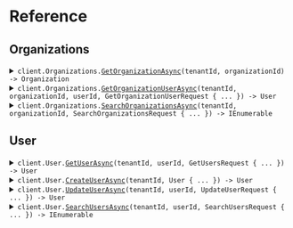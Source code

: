 # Reference
## Organizations
<details><summary><code>client.Organizations.<a href="/src/SeedPathParameters/Organizations/OrganizationsClient.cs">GetOrganizationAsync</a>(tenantId, organizationId) -> Organization</code></summary>
<dl>
<dd>

#### 🔌 Usage

<dl>
<dd>

<dl>
<dd>

```csharp
await client.Organizations.GetOrganizationAsync("tenant_id", "organization_id");
```
</dd>
</dl>
</dd>
</dl>

#### ⚙️ Parameters

<dl>
<dd>

<dl>
<dd>

**tenantId:** `string` 
    
</dd>
</dl>

<dl>
<dd>

**organizationId:** `string` 
    
</dd>
</dl>
</dd>
</dl>


</dd>
</dl>
</details>

<details><summary><code>client.Organizations.<a href="/src/SeedPathParameters/Organizations/OrganizationsClient.cs">GetOrganizationUserAsync</a>(tenantId, organizationId, userId, GetOrganizationUserRequest { ... }) -> User</code></summary>
<dl>
<dd>

#### 🔌 Usage

<dl>
<dd>

<dl>
<dd>

```csharp
await client.Organizations.GetOrganizationUserAsync(
    "tenant_id",
    "organization_id",
    "user_id",
    new GetOrganizationUserRequest()
);
```
</dd>
</dl>
</dd>
</dl>

#### ⚙️ Parameters

<dl>
<dd>

<dl>
<dd>

**tenantId:** `string` 
    
</dd>
</dl>

<dl>
<dd>

**organizationId:** `string` 
    
</dd>
</dl>

<dl>
<dd>

**userId:** `string` 
    
</dd>
</dl>

<dl>
<dd>

**request:** `GetOrganizationUserRequest` 
    
</dd>
</dl>
</dd>
</dl>


</dd>
</dl>
</details>

<details><summary><code>client.Organizations.<a href="/src/SeedPathParameters/Organizations/OrganizationsClient.cs">SearchOrganizationsAsync</a>(tenantId, organizationId, SearchOrganizationsRequest { ... }) -> IEnumerable<Organization></code></summary>
<dl>
<dd>

#### 🔌 Usage

<dl>
<dd>

<dl>
<dd>

```csharp
await client.Organizations.SearchOrganizationsAsync(
    "tenant_id",
    "organization_id",
    new SearchOrganizationsRequest { Limit = 1 }
);
```
</dd>
</dl>
</dd>
</dl>

#### ⚙️ Parameters

<dl>
<dd>

<dl>
<dd>

**tenantId:** `string` 
    
</dd>
</dl>

<dl>
<dd>

**organizationId:** `string` 
    
</dd>
</dl>

<dl>
<dd>

**request:** `SearchOrganizationsRequest` 
    
</dd>
</dl>
</dd>
</dl>


</dd>
</dl>
</details>

## User
<details><summary><code>client.User.<a href="/src/SeedPathParameters/User/UserClient.cs">GetUserAsync</a>(tenantId, userId, GetUsersRequest { ... }) -> User</code></summary>
<dl>
<dd>

#### 🔌 Usage

<dl>
<dd>

<dl>
<dd>

```csharp
await client.User.GetUserAsync("tenant_id", "user_id", new GetUsersRequest());
```
</dd>
</dl>
</dd>
</dl>

#### ⚙️ Parameters

<dl>
<dd>

<dl>
<dd>

**tenantId:** `string` 
    
</dd>
</dl>

<dl>
<dd>

**userId:** `string` 
    
</dd>
</dl>

<dl>
<dd>

**request:** `GetUsersRequest` 
    
</dd>
</dl>
</dd>
</dl>


</dd>
</dl>
</details>

<details><summary><code>client.User.<a href="/src/SeedPathParameters/User/UserClient.cs">CreateUserAsync</a>(tenantId, User { ... }) -> User</code></summary>
<dl>
<dd>

#### 🔌 Usage

<dl>
<dd>

<dl>
<dd>

```csharp
await client.User.CreateUserAsync(
    "tenant_id",
    new User
    {
        Name = "name",
        Tags = new List<string>() { "tags", "tags" },
    }
);
```
</dd>
</dl>
</dd>
</dl>

#### ⚙️ Parameters

<dl>
<dd>

<dl>
<dd>

**tenantId:** `string` 
    
</dd>
</dl>

<dl>
<dd>

**request:** `User` 
    
</dd>
</dl>
</dd>
</dl>


</dd>
</dl>
</details>

<details><summary><code>client.User.<a href="/src/SeedPathParameters/User/UserClient.cs">UpdateUserAsync</a>(tenantId, userId, UpdateUserRequest { ... }) -> User</code></summary>
<dl>
<dd>

#### 🔌 Usage

<dl>
<dd>

<dl>
<dd>

```csharp
await client.User.UpdateUserAsync(
    "tenant_id",
    "user_id",
    new UpdateUserRequest
    {
        Body = new User
        {
            Name = "name",
            Tags = new List<string>() { "tags", "tags" },
        },
    }
);
```
</dd>
</dl>
</dd>
</dl>

#### ⚙️ Parameters

<dl>
<dd>

<dl>
<dd>

**tenantId:** `string` 
    
</dd>
</dl>

<dl>
<dd>

**userId:** `string` 
    
</dd>
</dl>

<dl>
<dd>

**request:** `UpdateUserRequest` 
    
</dd>
</dl>
</dd>
</dl>


</dd>
</dl>
</details>

<details><summary><code>client.User.<a href="/src/SeedPathParameters/User/UserClient.cs">SearchUsersAsync</a>(tenantId, userId, SearchUsersRequest { ... }) -> IEnumerable<User></code></summary>
<dl>
<dd>

#### 🔌 Usage

<dl>
<dd>

<dl>
<dd>

```csharp
await client.User.SearchUsersAsync("tenant_id", "user_id", new SearchUsersRequest { Limit = 1 });
```
</dd>
</dl>
</dd>
</dl>

#### ⚙️ Parameters

<dl>
<dd>

<dl>
<dd>

**tenantId:** `string` 
    
</dd>
</dl>

<dl>
<dd>

**userId:** `string` 
    
</dd>
</dl>

<dl>
<dd>

**request:** `SearchUsersRequest` 
    
</dd>
</dl>
</dd>
</dl>


</dd>
</dl>
</details>
